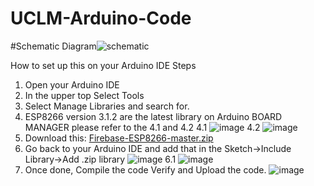 ﻿# UCLM-Arduino-Code
#Schematic Diagram![schematic](https://github.com/GarudaKurt/UCLM-Arduino-Code/assets/60842892/a0e55d39-d191-4ef0-8800-1c40cbe14c27)

How to set up this on your Arduino IDE
Steps
1. Open your Arduino IDE
2. In the upper top Select Tools
3. Select Manage Libraries and search for.
4. ESP8266 version 3.1.2 are the latest library on Arduino BOARD MANAGER please refer to the 4.1 and 4.2
  4.1 ![image](https://github.com/GarudaKurt/UCLM-Arduino-Code/assets/60842892/8c6d199a-175f-4944-ad0a-a3aef4d4cbe6)
  4.2 ![image](https://github.com/GarudaKurt/UCLM-Arduino-Code/assets/60842892/8f1b60bc-fba5-4543-a915-4738b8fc5bd9)
5. Download this: [Firebase-ESP8266-master.zip](https://github.com/GarudaKurt/UCLM-Arduino-Code/files/14975034/Firebase-ESP8266-master.zip)
6. Go back to your Arduino IDE and add that in the Sketch->Include Library->Add .zip library ![image](https://github.com/GarudaKurt/UCLM-Arduino-Code/assets/60842892/b15aea58-367b-42b1-bdf7-61462e042af4)
   6.1 ![image](https://github.com/GarudaKurt/UCLM-Arduino-Code/assets/60842892/3f3fcd23-cb61-4916-8b34-2331f964fb7b)
7. Once done, Compile the code Verify and Upload the code. ![image](https://github.com/GarudaKurt/UCLM-Arduino-Code/assets/60842892/5b15b4fc-f241-41df-ae4c-ea62eae82168)



